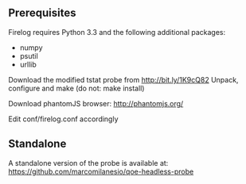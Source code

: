 ## Prerequisites

Firelog requires Python 3.3 and the following additional packages:

- numpy
- psutil
- urllib

Download the modified tstat probe from http://bit.ly/1K9cQ82
Unpack, configure and make (do not: make install)

Download phantomJS browser: http://phantomjs.org/

Edit conf/firelog.conf accordingly

## Standalone

A standalone version of the probe is available at:
https://github.com/marcomilanesio/qoe-headless-probe

